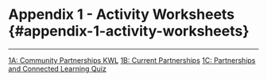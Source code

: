 # Appendix 1 - Activity Worksheets {#appendix-1-activity-worksheets}
<hr>

[1A: Community Partnerships KWL](appendix_1_-_activity_worksheets/activity_1a_-_community_partnerships_kwl.md)
[1B: Current Partnerships](appendix_1_-_activity_worksheets/activity_2a.md)
[1C: Partnerships and Connected Learning Quiz]()

